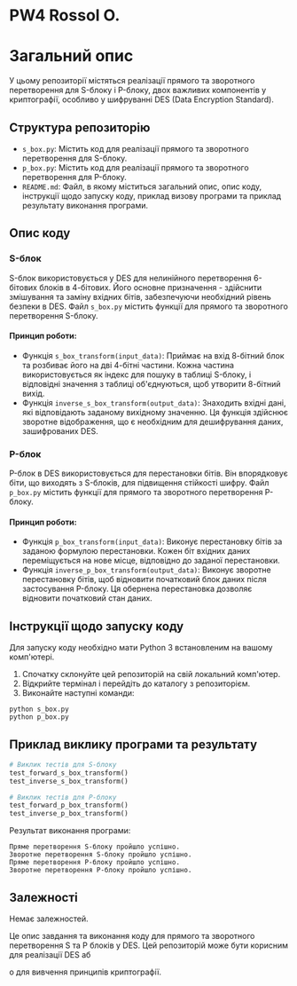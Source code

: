 # PW4 Rossol O.

# Загальний опис

У цьому репозиторії містяться реалізації прямого та зворотного перетворення для S-блоку і P-блоку, двох важливих компонентів у криптографії, особливо у шифруванні DES (Data Encryption Standard).

## Структура репозиторію

- `s_box.py`: Містить код для реалізації прямого та зворотного перетворення для S-блоку.
- `p_box.py`: Містить код для реалізації прямого та зворотного перетворення для P-блоку.
- `README.md`: Файл, в якому міститься загальний опис, опис коду, інструкції щодо запуску коду, приклад визову програми та приклад результату виконання програми.

## Опис коду

### S-блок

S-блок використовується у DES для нелинійного перетворення 6-бітових блоків в 4-бітових. Його основне призначення - здійснити змішування та заміну вхідних бітів, забезпечуючи необхідний рівень безпеки в DES. Файл `s_box.py` містить функції для прямого та зворотного перетворення S-блоку.

#### Принцип роботи:

- Функція `s_box_transform(input_data)`: Приймає на вхід 8-бітний блок та розбиває його на дві 4-бітні частини. Кожна частина використовується як індекс для пошуку в таблиці S-блоку, і відповідні значення з таблиці об'єднуються, щоб утворити 8-бітний вихід.
- Функція `inverse_s_box_transform(output_data)`: Знаходить вхідні дані, які відповідають заданому вихідному значенню. Ця функція здійснює зворотне відображення, що є необхідним для дешифрування даних, зашифрованих DES.

### P-блок

P-блок в DES використовується для перестановки бітів. Він впорядковує біти, що виходять з S-блоків, для підвищення стійкості шифру. Файл `p_box.py` містить функції для прямого та зворотного перетворення P-блоку.

#### Принцип роботи:

- Функція `p_box_transform(input_data)`: Виконує перестановку бітів за заданою формулою перестановки. Кожен біт вхідних даних переміщується на нове місце, відповідно до заданої перестановки.
- Функція `inverse_p_box_transform(output_data)`: Виконує зворотне перестановку бітів, щоб відновити початковий блок даних після застосування P-блоку. Ця обернена перестановка дозволяє відновити початковий стан даних.

## Інструкції щодо запуску коду

Для запуску коду необхідно мати Python 3 встановленим на вашому комп'ютері.

1. Спочатку склонуйте цей репозиторій на свій локальний комп'ютер.
2. Відкрийте термінал і перейдіть до каталогу з репозиторієм.
3. Виконайте наступні команди:

```
python s_box.py
python p_box.py
```

## Приклад виклику програми та результату

```python
# Виклик тестів для S-блоку
test_forward_s_box_transform()
test_inverse_s_box_transform()

# Виклик тестів для P-блоку
test_forward_p_box_transform()
test_inverse_p_box_transform()
```

Результат виконання програми:

```
Пряме перетворення S-блоку пройшло успішно.
Зворотне перетворення S-блоку пройшло успішно.
Пряме перетворення P-блоку пройшло успішно.
Зворотне перетворення P-блоку пройшло успішно.
```

## Залежності

Немає залежностей.

Це опис завдання та виконання коду для прямого та зворотного перетворення S та P блоків у DES. Цей репозиторій може бути корисним для реалізації DES аб

о для вивчення принципів криптографії.
